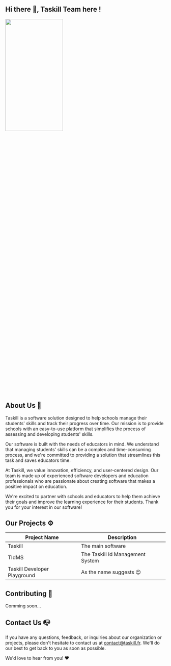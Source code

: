 ## Hi there 👋, Taskill Team here !

<img src="https://taskill.fr/static/LTS.png?id:1234"  width="60%" height="30%">

## About Us 🚀

Taskill is a software solution designed to help schools manage their students' skills and track their progress over time. Our mission is to provide schools with an easy-to-use platform that simplifies the process of assessing and developing students' skills.

Our software is built with the needs of educators in mind. We understand that managing students' skills can be a complex and time-consuming process, and we're committed to providing a solution that streamlines this task and saves educators time.

At Taskill, we value innovation, efficiency, and user-centered design. Our team is made up of experienced software developers and education professionals who are passionate about creating software that makes a positive impact on education.

We're excited to partner with schools and educators to help them achieve their goals and improve the learning experience for their students. Thank you for your interest in our software!

## Our Projects ⚙️

| Project Name | Description |
| --- | --- |
| Taskill | The main software |
| TIdMS | The Taskill Id Management System  |
| Taskill Developer Playground | As the name suggests 😉 |

## Contributing 🤝

Comming soon...

## Contact Us 📭

If you have any questions, feedback, or inquiries about our organization or projects, please don't hesitate to contact us at [contact@taskill.fr](mailto:contact@taskill.fr). We'll do our best to get back to you as soon as possible.

We'd love to hear from you! ❤️


